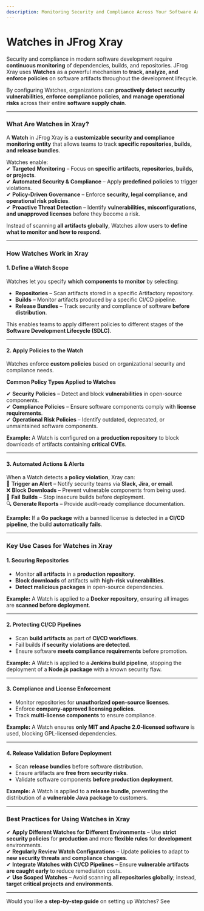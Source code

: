 ```yaml
---
description: Monitoring Security and Compliance Across Your Software Artifacts
---
```


# Watches in JFrog Xray

Security and compliance in modern software development require **continuous monitoring** of dependencies, builds, and repositories. JFrog Xray uses **Watches** as a powerful mechanism to **track, analyze, and enforce policies** on software artifacts throughout the development lifecycle.

By configuring Watches, organizations can **proactively detect security vulnerabilities, enforce compliance policies, and manage operational risks** across their entire **software supply chain**.

***

### **What Are Watches in Xray?**

A **Watch** in JFrog Xray is a **customizable security and compliance monitoring entity** that allows teams to track **specific repositories, builds, and release bundles**.

Watches enable:\
✔ **Targeted Monitoring** – Focus on **specific artifacts, repositories, builds, or projects**.\
✔ **Automated Security & Compliance** – Apply **predefined policies** to trigger violations.\
✔ **Policy-Driven Governance** – Enforce **security, legal compliance, and operational risk policies**.\
✔ **Proactive Threat Detection** – Identify **vulnerabilities, misconfigurations, and unapproved licenses** before they become a risk.

Instead of scanning **all artifacts globally**, Watches allow users to **define what to monitor and how to respond**.

***

### **How Watches Work in Xray**

#### **1. Define a Watch Scope**

Watches let you specify **which components to monitor** by selecting:

* **Repositories** – Scan artifacts stored in a specific Artifactory repository.
* **Builds** – Monitor artifacts produced by a specific CI/CD pipeline.
* **Release Bundles** – Track security and compliance of software **before distribution**.

This enables teams to apply different policies to different stages of the **Software Development Lifecycle (SDLC)**.

***

#### **2. Apply Policies to the Watch**

Watches enforce **custom policies** based on organizational security and compliance needs.

**Common Policy Types Applied to Watches**

✔ **Security Policies** – Detect and block **vulnerabilities** in open-source components.\
✔ **Compliance Policies** – Ensure software components comply with **license requirements**.\
✔ **Operational Risk Policies** – Identify outdated, deprecated, or unmaintained software components.

**Example:** A Watch is configured on a **production repository** to block downloads of artifacts containing **critical CVEs**.

***

#### **3. Automated Actions & Alerts**

When a Watch detects a **policy violation**, Xray can:\
🚨 **Trigger an Alert** – Notify security teams via **Slack, Jira, or email**.\
❌ **Block Downloads** – Prevent vulnerable components from being used.\
🚀 **Fail  Builds** – Stop insecure builds before deployment.\
🔍 **Generate Reports** – Provide audit-ready compliance documentation.

**Example:** If a **Go package** with a banned license is detected in a **CI/CD pipeline**, the build **automatically fails**.

***

### **Key Use Cases for Watches in Xray**

#### **1. Securing Repositories**

* Monitor **all artifacts** in a **production repository**.
* **Block downloads** of artifacts with **high-risk vulnerabilities**.
* **Detect malicious packages** in open-source dependencies.

**Example:** A Watch is applied to a **Docker repository**, ensuring all images are **scanned before deployment**.

***

#### **2. Protecting CI/CD Pipelines**

* Scan **build artifacts** as part of **CI/CD workflows**.
* Fail builds **if security violations are detected**.
* Ensure software **meets compliance requirements** before promotion.

**Example:** A Watch is applied to a **Jenkins build pipeline**, stopping the deployment of a **Node.js package** with a known security flaw.

***

#### **3. Compliance and License Enforcement**

* Monitor repositories for **unauthorized open-source licenses**.
* Enforce **company-approved licensing policies**.
* Track **multi-license components** to ensure compliance.

**Example:** A Watch ensures **only MIT and Apache 2.0-licensed software** is used, blocking GPL-licensed dependencies.

***

#### **4. Release Validation Before Deployment**

* Scan **release bundles** before software distribution.
* Ensure artifacts are **free from security risks**.
* Validate software components **before production deployment**.

**Example:** A Watch is applied to a **release bundle**, preventing the distribution of a **vulnerable Java package** to customers.

***

### **Best Practices for Using Watches in Xray**

✔ **Apply Different Watches for Different Environments** – Use **strict security policies** for **production** and more **flexible rules** for **development** environments.\
✔ **Regularly Review Watch Configurations** – Update **policies** to adapt to **new security threats** and **compliance changes**.\
✔ **Integrate Watches with CI/CD Pipelines** – Ensure **vulnerable artifacts are caught early** to reduce remediation costs.\
✔ **Use Scoped Watches** – Avoid scanning **all repositories globally**; instead, **target critical projects and environments**.

***

Would you like a **step-by-step guide** on setting up Watches? See
